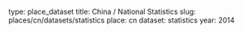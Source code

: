type: place_dataset
title: China / National Statistics
slug: places/cn/datasets/statistics
place: cn
dataset: statistics
year: 2014
